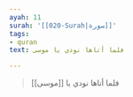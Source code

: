 ```yaml
---
ayah: 11
surah: '[[020-Surah|سورة]]'
tags:
- quran
text: فلما أتاها نودي يا موسى

---
```

> فلما أتاها نودي يا [[موسى]]

